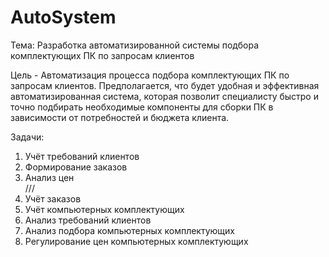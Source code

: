 # AutoSystem
Тема: Разработка автоматизированной системы подбора комплектующих ПК по запросам клиентов

Цель - Автоматизация процесса подбора комплектующих ПК по запросам клиентов. Предполагается, что будет удобная и эффективная автоматизированная система, которая позволит специалисту быстро и точно подбирать необходимые компоненты для сборки ПК в зависимости от потребностей и бюджета клиента.

Задачи:
1) Учëт требований клиентов
2) Формирование заказов
3) Анализ цен    
    ///
1) Учёт заказов
2) Учёт компьютерных комплектующих
3) Анализ требований клиентов
4) Анализ подбора компьютерных комплектующих
5) Регулирование цен компьютерных комплектующих
